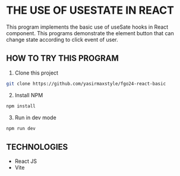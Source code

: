 # THE USE OF USESTATE IN REACT
This program implements the basic use of useSate hooks in React component. This programs demonstrate the element button that can change state according to click event of user.

## HOW TO TRY THIS PROGRAM
1. Clone this project
```sh
git clone https://github.com/yasirmaxstyle/fgo24-react-basic
```
2. Install NPM
```sh
npm install
```
3. Run in dev mode
```sh
npm run dev
```
## TECHNOLOGIES
- React JS
- Vite

